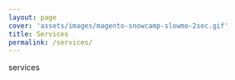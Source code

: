 ```yaml
---
layout: page
cover: 'assets/images/magento-snowcamp-slowmo-2sec.gif'
title: Services
permalink: /services/
---
```


<p>services</p>
